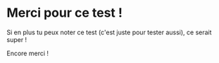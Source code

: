 # Merci pour ce test !

Si en plus tu peux noter ce test (c'est juste pour tester aussi), ce serait super !

Encore merci !
